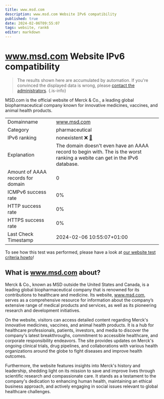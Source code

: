 ```yaml
---
title: www.msd.com
description: www.msd.com Website IPv6 compatibility
published: true
date: 2024-02-06T09:55:07
tags: website, rank6
editor: markdown
---
```


# www.msd.com Website IPv6 compatibility

> The results shown here are accumulated by automation. If you're convinced the displayed data is wrong, please [contact the administrators](/howto/chat). 
{.is-info}

MSD.com is the official website of Merck & Co., a leading global biopharmaceutical company known for innovative medicines, vaccines, and animal health products.


|   |   |
| - | - |
| Domainname | www.msd.com
| Category | pharmaceutical |
| IPv6 ranking | nonexistent :x: [🔗](/howto/ranking) |
| Explanation | The domain doesn't even have an AAAA record to begin with. The is the worst ranking a webite can get in the IPv6 database. |
| Amount of AAAA records for domain | 0 |
| ICMPv6 success rate | 0%|
| HTTP success rate | 0% |
| HTTPS success rate | 0% |
| Last Check Timestamp | 2024-02-06 10:55:07+01:00 |

To see how this test was performed, please have a look at [our website test criteria howto](/howto/testcriteria/website)!


## What is www.msd.com about?
Merck & Co., known as MSD outside the United States and Canada, is a leading global biopharmaceutical company that is renowned for its contributions to healthcare and medicine. Its website, www.msd.com, serves as a comprehensive resource for information about the company’s extensive range of medical products and services, as well as its pioneering research and development initiatives.

On the website, visitors can access detailed content regarding Merck's innovative medicines, vaccines, and animal health products. It is a hub for healthcare professionals, patients, investors, and media to discover the company's latest breakthroughs, commitment to accessible healthcare, and corporate responsibility endeavors. The site provides updates on Merck's ongoing clinical trials, drug pipelines, and collaborations with various health organizations around the globe to fight diseases and improve health outcomes.

Furthermore, the website features insights into Merck's history and leadership, shedding light on its mission to save and improve lives through scientific research and compassionate care. It stands as a testament to the company's dedication to enhancing human health, maintaining an ethical business approach, and actively engaging in social issues relevant to global healthcare challenges.



